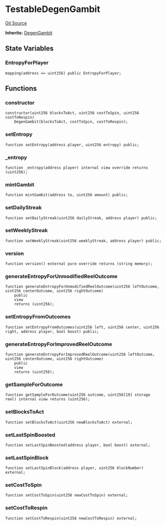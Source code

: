 # TestableDegenGambit
[Git Source](https://github.com//PermissionlessGames/degen-casino/blob/be631370552ab99d862543a957ff8761a8dfdfec/src/testable/TestableDegenGambit.sol)

**Inherits:**
[DegenGambit](/src/DegenGambit.sol/contract.DegenGambit.md)


## State Variables
### EntropyForPlayer

```solidity
mapping(address => uint256) public EntropyForPlayer;
```


## Functions
### constructor


```solidity
constructor(uint256 blocksToAct, uint256 costToSpin, uint256 costToRespin)
    DegenGambit(blocksToAct, costToSpin, costToRespin);
```

### setEntropy


```solidity
function setEntropy(address player, uint256 entropy) public;
```

### _entropy


```solidity
function _entropy(address player) internal view override returns (uint256);
```

### mintGambit


```solidity
function mintGambit(address to, uint256 amount) public;
```

### setDailyStreak


```solidity
function setDailyStreak(uint256 dailyStreak, address player) public;
```

### setWeeklyStreak


```solidity
function setWeeklyStreak(uint256 weeklyStreak, address player) public;
```

### version


```solidity
function version() external pure override returns (string memory);
```

### generateEntropyForUnmodifiedReelOutcome


```solidity
function generateEntropyForUnmodifiedReelOutcome(uint256 leftOutcome, uint256 centerOutcome, uint256 rightOutcome)
    public
    view
    returns (uint256);
```

### setEntropyFromOutcomes


```solidity
function setEntropyFromOutcomes(uint256 left, uint256 center, uint256 right, address player, bool boost) public;
```

### generateEntropyForImprovedReelOutcome


```solidity
function generateEntropyForImprovedReelOutcome(uint256 leftOutcome, uint256 centerOutcome, uint256 rightOutcome)
    public
    view
    returns (uint256);
```

### getSampleForOutcome


```solidity
function getSampleForOutcome(uint256 outcome, uint256[19] storage reel) internal view returns (uint256);
```

### setBlocksToAct


```solidity
function setBlocksToAct(uint256 newBlocksToAct) external;
```

### setLastSpinBoosted


```solidity
function setLastSpinBoosted(address player, bool boost) external;
```

### setLastSpinBlock


```solidity
function setLastSpinBlock(address player, uint256 blockNumber) external;
```

### setCostToSpin


```solidity
function setCostToSpin(uint256 newCostToSpin) external;
```

### setCostToRespin


```solidity
function setCostToRespin(uint256 newCostToRespin) external;
```

